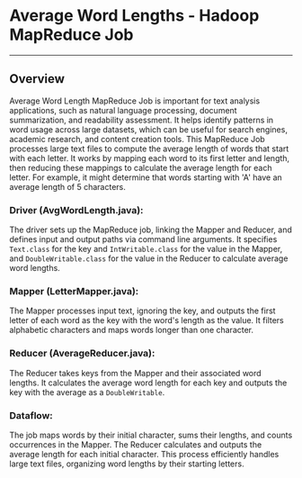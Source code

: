 # Average Word Lengths - Hadoop MapReduce Job
---
## Overview
Average Word Length MapReduce Job is important for text analysis applications, such as natural language processing, document summarization, and readability assessment. It helps identify patterns in word usage across large datasets, which can be useful for search engines, academic research, and content creation tools. This MapReduce Job processes large text files to compute the average length of words that start with each letter. It works by mapping each word to its first letter and length, then reducing these mappings to calculate the average length for each letter. For example, it might determine that words starting with 'A' have an average length of 5 characters.

### Driver (AvgWordLength.java):
The driver sets up the MapReduce job, linking the Mapper and Reducer, and defines input and output paths via command line arguments. It specifies `Text.class` for the key and `IntWritable.class` for the value in the Mapper, and `DoubleWritable.class` for the value in the Reducer to calculate average word lengths. 

### Mapper (LetterMapper.java):
The Mapper processes input text, ignoring the key, and outputs the first letter of each word as the key with the word's length as the value. It filters alphabetic characters and maps words longer than one character.

### Reducer (AverageReducer.java):
The Reducer takes keys from the Mapper and their associated word lengths. It calculates the average word length for each key and outputs the key with the average as a `DoubleWritable`.

### Dataflow:
The job maps words by their initial character, sums their lengths, and counts occurrences in the Mapper. The Reducer calculates and outputs the average length for each initial character. This process efficiently handles large text files, organizing word lengths by their starting letters.
